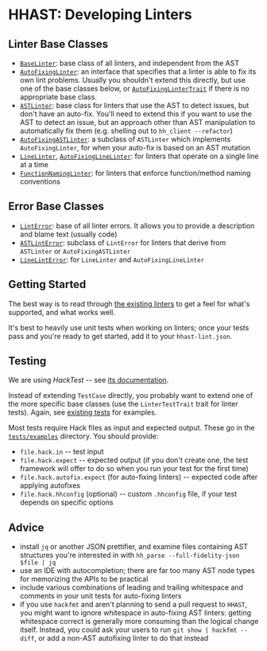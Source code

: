 # HHAST: Developing Linters

## Linter Base Classes

 - [`BaseLinter`](../src/Linters/BaseLinter.hack): base class of all linters, and independent from the AST
 - [`AutoFixingLinter`](../src/Linters/AutoFixingLinter.hack): an interface that specifies that a linter is able to fix its own lint problems. Usually you shouldn't extend this directly, but use one of the base classes below, or [`AutoFixingLinterTrait`](../src/Linters/AutoFixingLinterTrait.hack) if there is no appropriate base class.
 - [`ASTLinter`](../src/Linters/ASTLinter.hack): base class for linters that use the AST to detect issues, but don't have an auto-fix. You'll need to extend this if you want to use the AST to detect an issue, but an approach other than AST manipulation to automatically fix them (e.g. shelling out to `hh_client --refactor`)
 - [`AutoFixingASTLinter`](../src/Linters/AutoFixingASTLinter.hack): a subclass of `ASTLinter` which implements `AutoFixingLinter`, for when your auto-fix is based on an AST mutation
 - [`LineLinter`](../src/Linters/LineLinter.hack), [`AutoFixingLineLinter`](../src/Linters/AutoFixingLineLinter.hack): for linters that operate on a single line at a time
 - [`FunctionNamingLinter`](../src/Linters/FunctionNamingLinter.hack): for linters that enforce function/method naming conventions

## Error Base Classes

 - [`LintError`](../src/Linters/LintError.hack): base of all linter errors. It allows you to provide a description and blame text (usually code)
 - [`ASTLintError`](../src/Linters/ASTLintError.hack): subclass of `LintError` for linters that derive from `ASTLinter` or `AutoFixingASTLinter`
 - [`LineLintError`](../src/Linters/LineLintError.hack): for `LineLinter` and `AutoFixingLineLinter`

## Getting Started

The best way is to read through [the existing linters](../src/Linters/) to get a feel for what's supported, and what works well.

It's best to heavily use unit tests when working on linters; once your tests pass and you're ready to get started, add it to your `hhast-lint.json`.

## Testing

We are using *HackTest* -- see [its documentation](https://github.com/hhvm/hacktest/blob/master/README.md).

Instead of extending `TestCase` directly, you probably want to extend one of the more specific base classes (use the `LinterTestTrait` trait for linter tests). Again, see [existing tests](https://github.com/hhvm/hhast/tree/master/tests) for examples.

Most tests require Hack files as input and expected output. These go in the [`tests/examples`](https://github.com/hhvm/hhast/tree/master/tests/examples) directory. You should provide:

- `file.hack.in` -- test input
- `file.hack.expect` -- expected output (if you don't create one, the test framework will offer to do so when you run your test for the first time)
- `file.hack.autofix.expect` (for auto-fixing linters) -- expected code after applying autofixes
- `file.hack.hhconfig` (optional) -- custom `.hhconfig` file, if your test depends on specific options

## Advice

 - install `jq` or another JSON prettifier, and examine files containing AST structures you're interested in with `hh_parse --full-fidelity-json $file | jq`
 - use an IDE with autocompletion; there are far too many AST node types for memorizing the APIs to be practical
 - include various combinations of leading and trailing whitespace and comments in your unit tests for auto-fixing linters
 - if you use `hackfmt` and aren't planning to send a pull request to `HHAST`, you might want to ignore whitespace in auto-fixing AST linters: getting whitespace correct is generally more consuming than the logical change itself. Instead, you could ask your users to run `git show | hackfmt --diff`, or add a non-AST autofixing linter to do that instead
